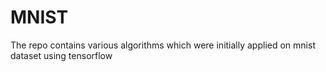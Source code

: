 # MNIST
The repo contains various algorithms which were initially applied on mnist dataset using tensorflow
